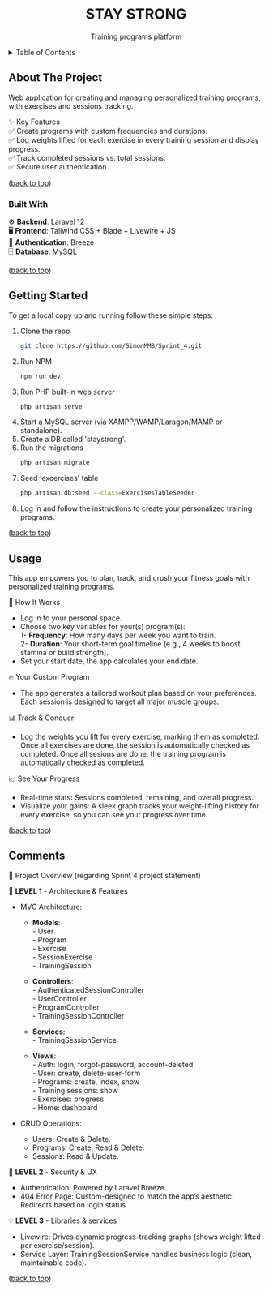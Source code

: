 <a id="readme-top"></a>

<h1 align="center">STAY STRONG</h1>
<p align="center">Training programs platform</p>

<details>
  <summary>Table of Contents</summary>
  <ol>
    <li><a href="#about-the-project">About The Project</a></li>  
    <li><a href="#built-with">Built With</a></li>
    <li><a href="#getting-started">Getting Started</a></li>
    <li><a href="#usage">Usage</a></li>
    <li><a href="#comments">Comments</a></li>
  </ol>
</details>

## About The Project
Web application for creating and managing personalized training programs, with exercises and sessions tracking.

✨ Key Features<br>
✅ Create programs with custom frequencies and durations.<br>
✅ Log weights lifted for each exercise in every training session and display progress.<br>
✅ Track completed sessions vs. total sessions.<br>
✅ Secure user authentication.

<p align="left">(<a href="#readme-top">back to top</a>)</p>

### Built With<br>
⚙️ **Backend**: Laravel 12<br>
🖥️ **Frontend**: Tailwind CSS + Blade + Livewire + JS<br>
🔑 **Authentication**: Breeze<br>
🗄️ **Database**: MySQL

<p align="left">(<a href="#readme-top">back to top</a>)</p>

## Getting Started
To get a local copy up and running follow these simple steps:

1. Clone the repo
   ```sh
   git clone https://github.com/SimonMMB/Sprint_4.git
   ```
2. Run NPM 
   ```sh
   npm run dev
   ```
3. Run PHP built-in web server 
   ```sh
   php artisan serve
   ```
4. Start a MySQL server (via XAMPP/WAMP/Laragon/MAMP or standalone).
5. Create a DB called 'staystrong'.
6. Run the migrations
   ```sh
   php artisan migrate
   ```
7. Seed 'excercises' table
   ```sh
   php artisan db:seed --class=ExercisesTableSeeder
   ```
8. Log in and follow the instructions to create your personalized training programs.

<p align="left">(<a href="#readme-top">back to top</a>)</p>

## Usage
This app empowers you to plan, track, and crush your fitness goals with personalized training programs.

🚀 How It Works
* Log in to your personal space.
* Choose two key variables for your(s) program(s):<br>
         1- **Frequency**: How many days per week you want to train.<br>
         2- **Duration**: Your short-term goal timeline (e.g., 4 weeks to boost stamina or build strength).<br>
* Set your start date, the app calculates your end date.

🔥 Your Custom Program
* The app generates a tailored workout plan based on your preferences. Each session is designed to target all major muscle groups.

📊 Track & Conquer
* Log the weights you lift for every exercise, marking them as completed. Once all exercises are done, the session is automatically checked as completed. Once all sesions are done, the training program is automatically checked as completed.

📈 See Your Progress
* Real-time stats: Sessions completed, remaining, and overall progress.
* Visualize your gains: A sleek graph tracks your weight-lifting history for every exercise, so you can see your progress over time.

<p align="left">(<a href="#readme-top">back to top</a>)</p>

## Comments
🚀 Project Overview (regarding Sprint 4 project statement)

📌 **LEVEL 1** - Architecture & Features
* MVC Architecture:
   * **Models**:<br> 
         - User<br>
         - Program<br>
         - Exercise<br>
         - SessionExercise<br> 
         - TrainingSession<br>
   
   * **Controllers**:<br>
         - AuthenticatedSessionController<br>
         - UserController<br>
         - ProgramController<br>
         - TrainingSessionController<br>

   * **Services**:<br> 
         - TrainingSessionService<br>

   * **Views**:<br> 
         - Auth: login, forgot-password, account-deleted<br>
         - User: create, delete-user-form<br>
         - Programs: create, index, show<br>
         - Training sessions: show<br>
         - Exercises: progress<br>
         - Home: dashboard

* CRUD Operations:
   - Users: Create & Delete.
   - Programs: Create, Read & Delete.
   - Sessions: Read & Update.

🔐 **LEVEL 2** - Security & UX
* Authentication: Powered by Laravel Breeze.
* 404 Error Page: Custom-designed to match the app’s aesthetic. Redirects based on login status.

💡 **LEVEL 3** - Libraries & services
* Livewire: Drives dynamic progress-tracking graphs (shows weight lifted per exercise/session).
* Service Layer: TrainingSessionService handles business logic (clean, maintainable code).

<p align="left">(<a href="#readme-top">back to top</a>)</p>